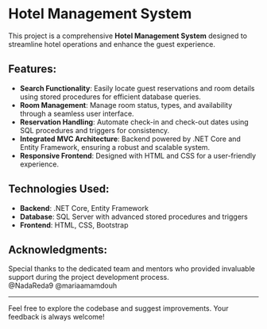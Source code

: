 # Hotel Management System  

This project is a comprehensive **Hotel Management System** designed to streamline hotel operations and enhance the guest experience.  

## Features:  
- **Search Functionality**: Easily locate guest reservations and room details using stored procedures for efficient database queries.  
- **Room Management**: Manage room status, types, and availability through a seamless user interface.  
- **Reservation Handling**: Automate check-in and check-out dates using SQL procedures and triggers for consistency.  
- **Integrated MVC Architecture**: Backend powered by .NET Core and Entity Framework, ensuring a robust and scalable system.  
- **Responsive Frontend**: Designed with HTML and CSS for a user-friendly experience.  

## Technologies Used:  
- **Backend**: .NET Core, Entity Framework  
- **Database**: SQL Server with advanced stored procedures and triggers  
- **Frontend**: HTML, CSS, Bootstrap  

## Acknowledgments:  
Special thanks to the dedicated team and mentors who provided invaluable support during the project development process.  
@NadaReda9
@mariaamamdouh

---

Feel free to explore the codebase and suggest improvements. Your feedback is always welcome!
